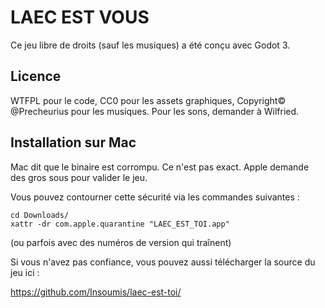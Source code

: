 # LAEC EST VOUS

Ce jeu libre de droits (sauf les musiques) a été conçu avec Godot 3.


## Licence

WTFPL pour le code, CC0 pour les assets graphiques, Copyright© @Precheurius pour les musiques.
Pour les sons, demander à Wilfried.


## Installation sur Mac

Mac dit que le binaire est corrompu.  Ce n'est pas exact.
Apple demande des gros sous pour valider le jeu.

Vous pouvez contourner cette sécurité via les commandes suivantes :

	cd Downloads/
	xattr -dr com.apple.quarantine "LAEC_EST_TOI.app"

(ou parfois avec des numéros de version qui traînent)

Si vous n'avez pas confiance, vous pouvez aussi télécharger la source du jeu ici :

https://github.com/Insoumis/laec-est-toi/


